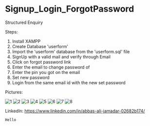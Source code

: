 # Signup_Login_ForgotPassword
Structured Enquiry

Steps:
1. Install XAMPP
2. Create Database 'userform'
3. Import the 'userform' database from the 'userform.sql' file
4. SignUp with a valid mail and verify through Email
5. Click on forgot password link
6. Enter the email to change password of
7. Enter the pin you got on the email
8. Set new password
9. Login from the same email id with the new set password


Pictures:

![1](https://user-images.githubusercontent.com/50737863/182425526-93cdc543-c73c-45f3-9daf-1daa6e9a0032.JPG)
![2](https://user-images.githubusercontent.com/50737863/182425529-14685c2f-e0a5-4929-93aa-574b38265d3e.JPG)
![3](https://user-images.githubusercontent.com/50737863/182425500-354e4c93-f86a-4576-af61-fc855958ddd0.JPG)
![4](https://user-images.githubusercontent.com/50737863/182425507-e8f787f5-c500-4e10-8a6b-3a7a46d85f39.JPG)
![5](https://user-images.githubusercontent.com/50737863/182425508-3aca83ce-8f5a-43d0-b426-5343d712ee08.JPG)
![6](https://user-images.githubusercontent.com/50737863/182425514-5ffcf680-6ec9-42fa-b97e-0aedd628ca73.JPG)
![7](https://user-images.githubusercontent.com/50737863/182425518-40172911-fd71-4e20-b731-c671102e2e34.JPG)
![8](https://user-images.githubusercontent.com/50737863/182425523-cbaff124-95ed-424b-bae0-7229200a6be7.JPG)


LinkedIn: https://www.linkedin.com/in/abbas-ali-jamadar-02682b174/

<pre><code>Hello</code></pre>
